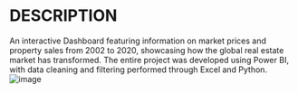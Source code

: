 # DESCRIPTION
An interactive Dashboard featuring information on market prices and property sales from 2002 to 2020, showcasing how the global real estate market has transformed. The entire project was developed using Power BI, with data cleaning and filtering performed through Excel and Python.
![image](https://github.com/kamek777/Dashboard_Power_BI/assets/116445995/fc3609ef-d835-4180-8e3b-d3ae7fa8795b)

